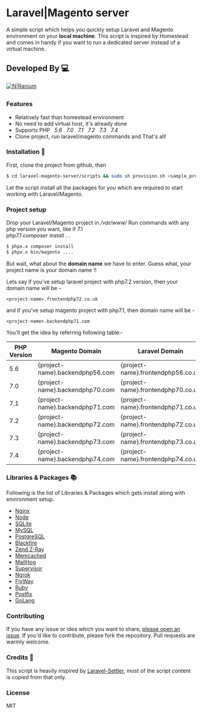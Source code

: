 # Laravel|Magento server
A simple script which helps you quickly setup Laravel and Magento environment on your **local machine**. 
This script is inspired by Homestead and comes in handy if you want to run a dedicated server instead of a virtual machine.

## Developed By :computer:
[![N|Ranium](https://d1vxlv5w7jsf3o.cloudfront.net/wp-content/uploads/2018/10/24121043/ranium-logo-black.png)](https://ranium.in/)

##
### Features

  - Relatively fast than homestead environment 
  - No need to add virtual host, it's already done
  - Supports PHP &nbsp; *5.6 &nbsp; 7.0 &nbsp; 7.1 &nbsp; 7.2 &nbsp; 7.3 &nbsp; 7.4*
  - Clone project, run laravel/magento commands and That's all!


### Installation :rocket:

First, clone the project from github, then 

```sh
$ cd laravel-magento-server/scripts && sudo sh provision.sh <sample_project_name_to_test>
```
Let the script install all the packages for you which are required to start working with Laravel/Magento.

### Project setup

Drop your Laravel/Magento project in */var/www/<project>*
Run commands with any php version you want, like if 7.1  
*php7.1 composer install*
.
.
```sh 
$ phpx.x composer install
$ phpx.x bin/magento ....
```

But wait, what about the **domain name** we have to enter. 
Guess what, your project name is your domain name !!

Lets say if you've setup laravel project with php7.2 version, then your domain name will be - 
```
<project-name>.frontendphp72.co.uk
```
and if you've setup magento project with php7.1, then domain name will be - 
```
<project-name>.backendphp71.com
```
You'll get the idea by referring following table:-

| PHP Version | Magento Domain | Laravel Domain | 
| ------ | ------ | ----- |
| 5.6 | {project-name}.backendphp56.com | {project-name}.frontendphp56.co.uk
| 7.0 | {project-name}.backendphp70.com | {project-name}.frontendphp70.co.uk
| 7.1 | {project-name}.backendphp71.com | {project-name}.frontendphp71.co.uk
| 7.2 | {project-name}.backendphp72.com | {project-name}.frontendphp72.co.uk
| 7.3 | {project-name}.backendphp73.com | {project-name}.frontendphp73.co.uk
| 7.4 | {project-name}.backendphp74.com | {project-name}.frontendphp74.co.uk



### Libraries & Packages :books:
Following is the list of Libraries & Packages which gets install along with environment setup.

* [Nginx]
* [Node]
* [SQLite]
* [MySQL]
* [PostgreSQL]
* [Blackfire]
* [Zend Z-Ray]
* [Memcached]
* [MailHog]
* [Supervisor]
* [Ngrok]
* [FlyWay]
* [Ruby]
* [Postfix]
* [GoLang]

### Contributing 

If you have any issue or idea which you want to share, [please open an issue].
If you'd like to contribute, please fork the repository. Pull requests are warmly welcome.

### Credits :stars:

This script is heavily inspired by [Laravel-Settler], most of the script content is copied from that only.
 
### License

MIT






   [Nginx]: <https://www.nginx.com/>
   [Node]: <https://nodejs.org/en/>
   [SQLite]: <https://www.sqlite.org/index.html>
   [MySQL]: <https://www.mysql.com/>
   [PostgreSQL]: <https://www.postgresql.org/>
   [Blackfire]: <https://blackfire.io/>
   [Zend Z-Ray]: <http://www.zend.com/en/products/server/z-ray>
   [Memcached]: <https://memcached.org/>
   [MailHog]: <https://github.com/mailhog/MailHog>
   [Supervisor]: <http://supervisord.org/>
   [Ngrok]: <https://ngrok.com/>
   [FlyWay]: <https://flywaydb.org/>
   [Ruby]: <https://www.ruby-lang.org/en/>
   [Postfix]: <http://www.postfix.org/>
   [GoLang]: <https://golang.org/>
   [please open an issue]: <https://github.com/ranium/laravel-magento-server/issues>
   [Laravel-Settler]: <https://github.com/laravel/settler>



